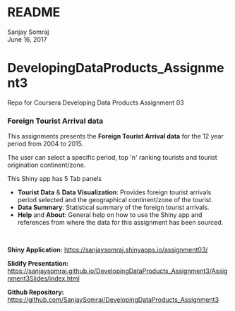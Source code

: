 # README
Sanjay Somraj  
June 16, 2017  



# DevelopingDataProducts_Assignment3
Repo for Coursera Developing Data Products Assignment 03

### Foreign Tourist Arrival data
This assignments presents the **Foreign Tourist Arrival data** for the 12 year period from 2004 to 2015.  

The user can select a specific period, top 'n' ranking tourists and tourist origination continent/zone. 

This Shiny app has 5 Tab panels

*    **Tourist Data** & **Data Visualization**: Provides foreign tourist arrivals period selected and the geographical continent/zone of the tourist.
*    **Data Summary**: Statistical summary of the foreign tourist arrivals.
*    **Help** and **About**: General help on how to use the Shiny app and 
references from where the data for this assignment has been sourced.

&nbsp;
&nbsp;
&nbsp;
&nbsp;

**Shiny Application:**  https://sanjaysomraj.shinyapps.io/assignment03/

**Slidify Presentation:** https://sanjaysomraj.github.io/DevelopingDataProducts_Assignment3/Assignment3Slides/index.html

**Github Repository:** https://github.com/SanjaySomraj/DevelopingDataProducts_Assignment3

